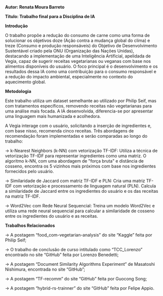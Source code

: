 **Autor: Renata Moura Barreto**

**Título: Trabalho final para a Disciplina de IA**




**Introdução**

O trabalho propõe a redução do consumo de carne como uma forma de solucionar os objetivos doze (Ação contra a mudança global do clima) e treze (Consumo e produção responsáveis) do Objetivo de Desenvolvimento Sustentável criado pela ONU (Organização das Nações Unidas), destacando a implementação de uma Inteligência Artificial, apelidada de Vegia, capaz de sugerir receitas vegetarianas ou veganas com base nos alimentos disponíveis do usuário. O foco principal é o desenvolvimento e os resultados dessa IA como uma contribuição para o consumo responsável e a redução do impacto ambiental, especialmente no contexto do aquecimento global.


**Metodologia**

Este trabalho utiliza um dataset semelhante ao utilizado por Philip Seif, mas com tratamentos específicos, removendo receitas não vegetarianas para uma análise mais focada. A IA desenvolvida, diferencia-se por apresentar uma linguagem mais humanizada e acolhedora.

A Vegia interage com o usuário, solicitando a inserção de ingredientes e, com base nisso, recomenda cinco receitas. Três abordagens de recomendação foram implementadas e serão comparadas ao longo do trabalho:

  -> k-Nearest Neighbors (k-NN) com vetorização TF-IDF: Utiliza a técnica de vetorização TF-IDF para representar ingredientes como uma matriz. O algoritmo k-NN, com uma abordagem de "força bruta" e distância de cosseno, encontra os 5 vizinhos mais próximos com base nos ingredientes fornecidos pelo usuário.
  
  -> Similaridade de Jaccard com matriz TF-IDF e PLN: Cria uma matriz TF-IDF com vetorização e processamento de linguagem natural (PLN). Calcula a similaridade de Jaccard entre os ingredientes do usuário e os das receitas na matriz TF-IDF.
  
  -> Word2Vec com Rede Neural Sequencial: Treina um modelo Word2Vec e utiliza uma rede neural sequencial para calcular a similaridade de cosseno entre os ingredientes do usuário e as receitas.


**Trabalhos Relacionados**

  -> A postagem “food_com-vegetarian-analysis” do site “Kaggle” feita por Philip Seif;
  
  -> O trabalho de conclusão de curso intitulado como “TCC_Lorenzo” encontrado no site “GitHub” feita por Lorenzo Benedetti;
  
  -> A postagem “Document Similarity Algorithms Experiment” de Masatoshi Nishimura, encontrada no site “GitHub”;
  
  -> A postagem “TF-recomm” do site “GitHub” feita por Guocong Song; 
  
  -> A postagem “hybrid-rs-trainner” do site “GitHub” feita por Felipe Appio.



